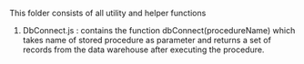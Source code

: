 This folder consists of all utility and helper functions

1. DbConnect.js : contains the function dbConnect(procedureName) which takes name of stored procedure as parameter and returns a set of records from the data warehouse after executing the procedure. 